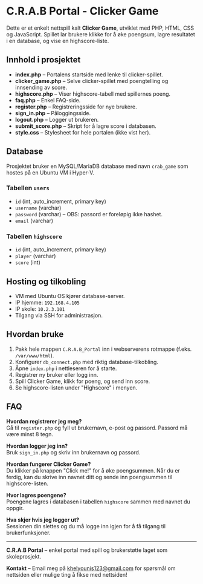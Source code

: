 # C.R.A.B Portal - Clicker Game

Dette er et enkelt nettspill kalt **Clicker Game**, utviklet med PHP, HTML, CSS og JavaScript. Spillet lar brukere klikke for å øke poengsum, lagre resultatet i en database, og vise en highscore-liste. 

## Innhold i prosjektet

- **index.php** – Portalens startside med lenke til clicker-spillet.
- **clicker_game.php** – Selve clicker-spillet med poengtelling og innsending av score.
- **highscore.php** – Viser highscore-tabell med spillernes poeng.
- **faq.php** – Enkel FAQ-side.
- **register.php** – Registreringsside for nye brukere.
- **sign_in.php** – Påloggingsside.
- **logout.php** – Logger ut brukeren.
- **submit_score.php** – Skript for å lagre score i databasen.
- **style.css** – Stylesheet for hele portalen (ikke vist her).

## Database

Prosjektet bruker en MySQL/MariaDB database med navn `crab_game` som hostes på en Ubuntu VM i Hyper-V.

### Tabellen `users`

- `id` (int, auto_increment, primary key)
- `username` (varchar)
- `password` (varchar) – OBS: passord er foreløpig ikke hashet.
- `email` (varchar)

### Tabellen `highscore`

- `id` (int, auto_increment, primary key)
- `player` (varchar)
- `score` (int)

## Hosting og tilkobling

- VM med Ubuntu OS kjører database-server.
- IP hjemme: `192.168.4.105`
- IP skole: `10.2.3.101`
- Tilgang via SSH for administrasjon.

## Hvordan bruke

1. Pakk hele mappen `C.R.A.B_Portal` inn i webserverens rotmappe (f.eks. `/var/www/html`).
2. Konfigurer `db_connect.php` med riktig database-tilkobling.
3. Åpne `index.php` i nettleseren for å starte.
4. Registrer ny bruker eller logg inn.
5. Spill Clicker Game, klikk for poeng, og send inn score.
6. Se highscore-listen under "Highscore" i menyen.


## FAQ

**Hvordan registrerer jeg meg?**  
Gå til `register.php` og fyll ut brukernavn, e-post og passord. Passord må være minst 8 tegn.

**Hvordan logger jeg inn?**  
Bruk `sign_in.php` og skriv inn brukernavn og passord.

**Hvordan fungerer Clicker Game?**  
Du klikker på knappen "Click me!" for å øke poengsummen. Når du er ferdig, kan du skrive inn navnet ditt og sende inn poengsummen til highscore-listen.

**Hvor lagres poengene?**  
Poengene lagres i databasen i tabellen `highscore` sammen med navnet du oppgir.

**Hva skjer hvis jeg logger ut?**  
Sessionen din slettes og du må logge inn igjen for å få tilgang til brukerfunksjoner.

---

**C.R.A.B Portal** – enkel portal med spill og brukerstøtte laget som skoleprosjekt.

**Kontakt** – Email meg på khelyounis123@gmail.com for spørsmål om nettsiden eller mulige ting å fikse med nettsiden!
